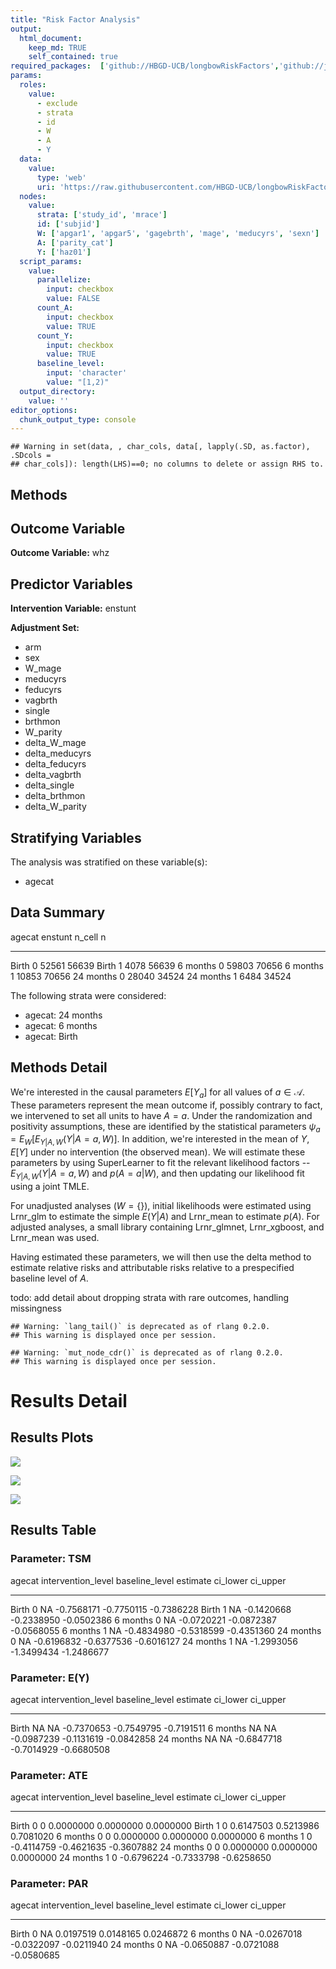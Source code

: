 ```yaml
---
title: "Risk Factor Analysis"
output: 
  html_document:
    keep_md: TRUE
    self_contained: true
required_packages:  ['github://HBGD-UCB/longbowRiskFactors','github://jeremyrcoyle/skimr@vector_types', 'github://tlverse/delayed']
params:
  roles:
    value:
      - exclude
      - strata
      - id
      - W
      - A
      - Y
  data: 
    value: 
      type: 'web'
      uri: 'https://raw.githubusercontent.com/HBGD-UCB/longbowRiskFactors/master/inst/sample_data/birthwt_data.rdata'
  nodes:
    value:
      strata: ['study_id', 'mrace']
      id: ['subjid']
      W: ['apgar1', 'apgar5', 'gagebrth', 'mage', 'meducyrs', 'sexn']
      A: ['parity_cat']
      Y: ['haz01']
  script_params:
    value:
      parallelize:
        input: checkbox
        value: FALSE
      count_A:
        input: checkbox
        value: TRUE
      count_Y:
        input: checkbox
        value: TRUE        
      baseline_level:
        input: 'character'
        value: "[1,2)"
  output_directory:
    value: ''
editor_options: 
  chunk_output_type: console
---
```







```
## Warning in set(data, , char_cols, data[, lapply(.SD, as.factor), .SDcols =
## char_cols]): length(LHS)==0; no columns to delete or assign RHS to.
```

## Methods
## Outcome Variable

**Outcome Variable:** whz

## Predictor Variables

**Intervention Variable:** enstunt

**Adjustment Set:**

* arm
* sex
* W_mage
* meducyrs
* feducyrs
* vagbrth
* single
* brthmon
* W_parity
* delta_W_mage
* delta_meducyrs
* delta_feducyrs
* delta_vagbrth
* delta_single
* delta_brthmon
* delta_W_parity

## Stratifying Variables

The analysis was stratified on these variable(s):

* agecat

## Data Summary

agecat      enstunt    n_cell       n
----------  --------  -------  ------
Birth       0           52561   56639
Birth       1            4078   56639
6 months    0           59803   70656
6 months    1           10853   70656
24 months   0           28040   34524
24 months   1            6484   34524


The following strata were considered:

* agecat: 24 months
* agecat: 6 months
* agecat: Birth



## Methods Detail

We're interested in the causal parameters $E[Y_a]$ for all values of $a \in \mathcal{A}$. These parameters represent the mean outcome if, possibly contrary to fact, we intervened to set all units to have $A=a$. Under the randomization and positivity assumptions, these are identified by the statistical parameters $\psi_a=E_W[E_{Y|A,W}(Y|A=a,W)]$.  In addition, we're interested in the mean of $Y$, $E[Y]$ under no intervention (the observed mean). We will estimate these parameters by using SuperLearner to fit the relevant likelihood factors -- $E_{Y|A,W}(Y|A=a,W)$ and $p(A=a|W)$, and then updating our likelihood fit using a joint TMLE.

For unadjusted analyses ($W=\{\}$), initial likelihoods were estimated using Lrnr_glm to estimate the simple $E(Y|A)$ and Lrnr_mean to estimate $p(A)$. For adjusted analyses, a small library containing Lrnr_glmnet, Lrnr_xgboost, and Lrnr_mean was used.

Having estimated these parameters, we will then use the delta method to estimate relative risks and attributable risks relative to a prespecified baseline level of $A$.

todo: add detail about dropping strata with rare outcomes, handling missingness



```
## Warning: `lang_tail()` is deprecated as of rlang 0.2.0.
## This warning is displayed once per session.
```

```
## Warning: `mut_node_cdr()` is deprecated as of rlang 0.2.0.
## This warning is displayed once per session.
```




# Results Detail

## Results Plots
![](/tmp/bc7f3c03-12bf-432d-91fd-3dbb95824c31/abf1764d-e2c4-416d-97bb-5158d8f47332/REPORT_files/figure-html/plot_tsm-1.png)<!-- -->



![](/tmp/bc7f3c03-12bf-432d-91fd-3dbb95824c31/abf1764d-e2c4-416d-97bb-5158d8f47332/REPORT_files/figure-html/plot_ate-1.png)<!-- -->



![](/tmp/bc7f3c03-12bf-432d-91fd-3dbb95824c31/abf1764d-e2c4-416d-97bb-5158d8f47332/REPORT_files/figure-html/plot_par-1.png)<!-- -->

## Results Table

### Parameter: TSM


agecat      intervention_level   baseline_level      estimate     ci_lower     ci_upper
----------  -------------------  ---------------  -----------  -----------  -----------
Birth       0                    NA                -0.7568171   -0.7750115   -0.7386228
Birth       1                    NA                -0.1420668   -0.2338950   -0.0502386
6 months    0                    NA                -0.0720221   -0.0872387   -0.0568055
6 months    1                    NA                -0.4834980   -0.5318599   -0.4351360
24 months   0                    NA                -0.6196832   -0.6377536   -0.6016127
24 months   1                    NA                -1.2993056   -1.3499434   -1.2486677


### Parameter: E(Y)


agecat      intervention_level   baseline_level      estimate     ci_lower     ci_upper
----------  -------------------  ---------------  -----------  -----------  -----------
Birth       NA                   NA                -0.7370653   -0.7549795   -0.7191511
6 months    NA                   NA                -0.0987239   -0.1131619   -0.0842858
24 months   NA                   NA                -0.6847718   -0.7014929   -0.6680508


### Parameter: ATE


agecat      intervention_level   baseline_level      estimate     ci_lower     ci_upper
----------  -------------------  ---------------  -----------  -----------  -----------
Birth       0                    0                  0.0000000    0.0000000    0.0000000
Birth       1                    0                  0.6147503    0.5213986    0.7081020
6 months    0                    0                  0.0000000    0.0000000    0.0000000
6 months    1                    0                 -0.4114759   -0.4621635   -0.3607882
24 months   0                    0                  0.0000000    0.0000000    0.0000000
24 months   1                    0                 -0.6796224   -0.7333798   -0.6258650


### Parameter: PAR


agecat      intervention_level   baseline_level      estimate     ci_lower     ci_upper
----------  -------------------  ---------------  -----------  -----------  -----------
Birth       0                    NA                 0.0197519    0.0148165    0.0246872
6 months    0                    NA                -0.0267018   -0.0322097   -0.0211940
24 months   0                    NA                -0.0650887   -0.0721088   -0.0580685
